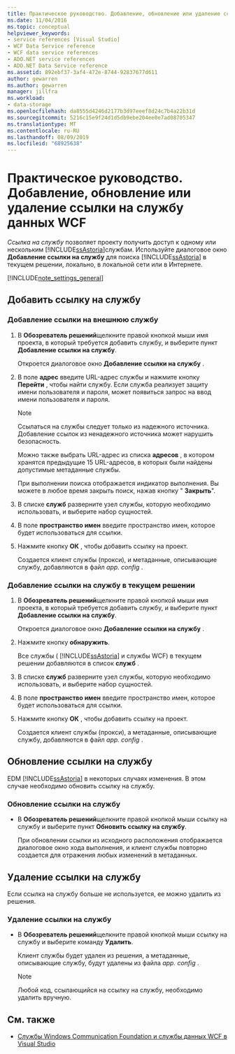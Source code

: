 ```yaml
---
title: Практическое руководство. Добавление, обновление или удаление ссылки на службу данных WCF
ms.date: 11/04/2016
ms.topic: conceptual
helpviewer_keywords:
- service references [Visual Studio]
- WCF Data Service reference
- WCF data service references
- ADO.NET service references
- ADO.NET Data Service reference
ms.assetid: 892ebf37-3af4-472e-8744-92837677d611
author: gewarren
ms.author: gewarren
manager: jillfra
ms.workload:
- data-storage
ms.openlocfilehash: da8555d4246d2177b3d97eeef8d24c7b4a22b31d
ms.sourcegitcommit: 5216c15e9f24d1d5db9ebe204ee0e7ad08705347
ms.translationtype: MT
ms.contentlocale: ru-RU
ms.lasthandoff: 08/09/2019
ms.locfileid: "68925638"
---
```

# <a name="how-to-add-update-or-remove-a-wcf-data-service-reference"></a>Практическое руководство. Добавление, обновление или удаление ссылки на службу данных WCF
*Ссылка на службу* позволяет проекту получить доступ к одному или нескольким [!INCLUDE[ssAstoria](../data-tools/includes/ssastoria_md.md)]службам. Используйте диалоговое окно **Добавление ссылки на службу** для поиска [!INCLUDE[ssAstoria](../data-tools/includes/ssastoria_md.md)] в текущем решении, локально, в локальной сети или в Интернете.

[!INCLUDE[note_settings_general](../data-tools/includes/note_settings_general_md.md)]

## <a name="add-a-service-reference"></a>Добавить ссылку на службу

### <a name="to-add-a-reference-to-an-external-service"></a>Добавление ссылки на внешнюю службу

1. В **Обозреватель решений**щелкните правой кнопкой мыши имя проекта, в который требуется добавить службу, и выберите пункт **Добавление ссылки на службу**.

     Откроется диалоговое окно **Добавление ссылки на службу** .

2. В поле **адрес** введите URL-адрес службы и нажмите кнопку **Перейти** , чтобы найти службу. Если служба реализует защиту имени пользователя и пароля, может появиться запрос на ввод имени пользователя и пароля.

    > [!NOTE]
    > Ссылаться на службы следует только из надежного источника. Добавление ссылок из ненадежного источника может нарушить безопасность.

     Можно также выбрать URL-адрес из списка **адресов** , в котором хранятся предыдущие 15 URL-адресов, в которых были найдены допустимые метаданные службы.

     При выполнении поиска отображается индикатор выполнения. Вы можете в любое время закрыть поиск, нажав кнопку " **Закрыть**".

3. В списке **служб** разверните узел службы, которую необходимо использовать, и выберите набор сущностей.

4. В поле **пространство имен** введите пространство имен, которое будет использоваться для ссылки.

5. Нажмите кнопку **ОК** , чтобы добавить ссылку на проект.

     Создается клиент службы (прокси), и метаданные, описывающие службу, добавляются в файл *app. config* .

### <a name="to-add-a-reference-to-a-service-in-the-current-solution"></a>Добавление ссылки на службу в текущем решении

1. В **Обозреватель решений**щелкните правой кнопкой мыши имя проекта, в который требуется добавить службу, и выберите пункт **Добавление ссылки на службу**.

    Откроется диалоговое окно **Добавление ссылки на службу** .

2. Нажмите кнопку **обнаружить**.

    Все службы ( [!INCLUDE[ssAstoria](../data-tools/includes/ssastoria_md.md)] и службы WCF) в текущем решении добавляются в список **служб** .

3. В списке **служб** разверните узел службы, которую необходимо использовать, и выберите набор сущностей.

4. В поле **пространство имен** введите пространство имен, которое будет использоваться для ссылки.

5. Нажмите кнопку **ОК** , чтобы добавить ссылку на проект.

    Создается клиент службы (прокси), а метаданные, описывающие службу, добавляются в файл *app. config* .

## <a name="update-a-service-reference"></a>Обновление ссылки на службу
EDM [!INCLUDE[ssAstoria](../data-tools/includes/ssastoria_md.md)] в некоторых случаях изменения. В этом случае необходимо обновить ссылку на службу.

### <a name="to-update-a-service-reference"></a>Обновление ссылки на службу

- В **Обозреватель решений**щелкните правой кнопкой мыши ссылку на службу и выберите пункт **Обновить ссылку на службу**.

     При обновлении ссылки из исходного расположения отображается диалоговое окно хода выполнения, и клиент службы повторно создается для отражения любых изменений в метаданных.

## <a name="remove-a-service-reference"></a>Удаление ссылки на службу
Если ссылка на службу больше не используется, ее можно удалить из решения.

### <a name="to-remove-a-service-reference"></a>Удаление ссылки на службу

- В **Обозреватель решений**щелкните правой кнопкой мыши ссылку на службу и выберите команду **Удалить**.

     Клиент службы будет удален из решения, а метаданные, описывающие службу, будут удалены из файла *app. config* .

    > [!NOTE]
    > Любой код, ссылающийся на ссылку на службу, необходимо удалить вручную.

## <a name="see-also"></a>См. также

- [Службы Windows Communication Foundation и службы данных WCF в Visual Studio](../data-tools/windows-communication-foundation-services-and-wcf-data-services-in-visual-studio.md)